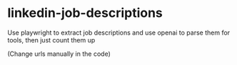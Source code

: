 # linkedin-job-descriptions

Use playwright to extract job descriptions and use openai to parse them for tools, then just count them up

(Change urls manually in the code)
